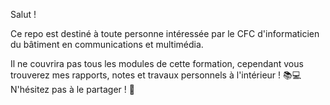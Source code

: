 Salut ! 

Ce repo est destiné à toute personne intéressée par le CFC d'informaticien du bâtiment en communications et multimédia. 

Il ne couvrira pas tous les modules de cette formation, cependant vous trouverez mes rapports, notes et travaux personnels à l'intérieur ! 📚💻
N'hésitez pas à le partager ! 🌟
